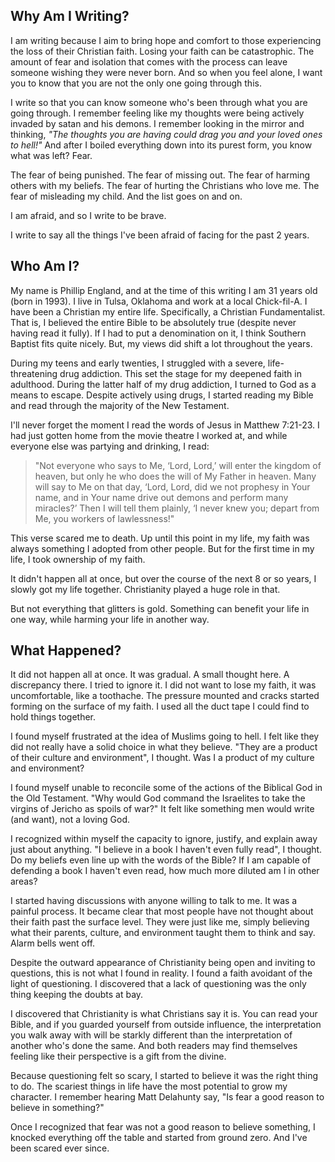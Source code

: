 ## Why Am I Writing?
I am writing because I aim to bring hope and comfort to those experiencing the loss of their Christian faith. Losing your faith can be catastrophic. The amount of fear and isolation that comes with the process can leave someone wishing they were never born. And so when you feel alone, I want you to know that you are not the only one going through this.

I write so that you can know someone who's been through what you are going through. I remember feeling like my thoughts were being actively invaded by satan and his demons. I remember looking in the mirror and thinking, *"The thoughts you are having could drag you and your loved ones to hell!"* And after I boiled everything down into its purest form, you know what was left? Fear.

The fear of being punished. The fear of missing out. The fear of harming others with my beliefs. The fear of hurting the Christians who love me. The fear of misleading my child. And the list goes on and on.

I am afraid, and so I write to be brave.

I write to say all the things I've been afraid of facing for the past 2 years.

## Who Am I?
My name is Phillip England, and at the time of this writing I am 31 years old (born in 1993). I live in Tulsa, Oklahoma and work at a local Chick-fil-A. I have been a Christian my entire life. Specifically, a Christian Fundamentalist. That is, I believed the entire Bible to be absolutely true (despite never having read it fully). If I had to put a denomination on it, I think Southern Baptist fits quite nicely. But, my views did shift a lot throughout the years.

During my teens and early twenties, I struggled with a severe, life-threatening drug addiction. This set the stage for my deepened faith in adulthood. During the latter half of my drug addiction, I turned to God as a means to escape. Despite actively using drugs, I started reading my Bible and read through the majority of the New Testament. 

I'll never forget the moment I read the words of Jesus in Matthew 7:21-23. I had just gotten home from the movie theatre I worked at, and while everyone else was partying and drinking, I read:

> "Not everyone who says to Me, ‘Lord, Lord,’ 
> will enter the kingdom of heaven, 
> but only he who does the will of My Father in heaven. 
> Many will say to Me on that day, 
> ‘Lord, Lord, did we not prophesy in Your name, 
> and in Your name drive out demons and perform many miracles?’ 
> Then I will tell them plainly, 
> ‘I never knew you; depart from Me, you workers of lawlessness!"

This verse scared me to death. Up until this point in my life, my faith was always something I adopted from other people. But for the first time in my life, I took ownership of my faith.

It didn't happen all at once, but over the course of the next 8 or so years, I slowly got my life together. Christianity played a huge role in that.

But not everything that glitters is gold. Something can benefit your life in one way, while harming your life in another way.

## What Happened?
It did not happen all at once. It was gradual. A small thought here. A discrepancy there. I tried to ignore it. I did not want to lose my faith, it was uncomfortable, like a toothache. The pressure mounted and cracks started forming on the surface of my faith. I used all the duct tape I could find to hold things together.

I found myself frustrated at the idea of Muslims going to hell. I felt like they did not really have a solid choice in what they believe. "They are a product of their culture and environment", I thought. Was I a product of my culture and environment?

I found myself unable to reconcile some of the actions of the Biblical God in the Old Testament. "Why would God command the Israelites to take the virgins of Jericho as spoils of war?" It felt like something men would write (and want), not a loving God.

I recognized within myself the capacity to ignore, justify, and explain away just about anything. "I believe in a book I haven't even fully read", I thought. Do my beliefs even line up with the words of the Bible? If I am capable of defending a book I haven't even read, how much more diluted am I in other areas?

I started having discussions with anyone willing to talk to me. It was a painful process. It became clear that most people have not thought about their faith past the surface level. They were just like me, simply believing what their parents, culture, and environment taught them to think and say. Alarm bells went off.

Despite the outward appearance of Christianity being open and inviting to questions, this is not what I found in reality. I found a faith avoidant of the light of questioning. I discovered that a lack of questioning was the only thing keeping the doubts at bay.

I discovered that Christianity is what Christians say it is. You can read your Bible, and if you guarded yourself from outside influence, the interpretation you walk away with will be starkly different than the interpretation of another who's done the same. And both readers may find themselves feeling like their perspective is a gift from the divine.

Because questioning felt so scary, I started to believe it was the right thing to do. The scariest things in life have the most potential to grow my character. I remember hearing Matt Delahunty say, "Is fear a good reason to believe in something?" 

Once I recognized that fear was not a good reason to believe something, I knocked everything off the table and started from ground zero. And I've been scared ever since.